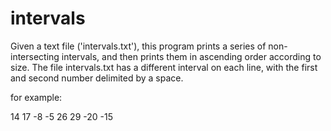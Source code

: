 # intervals

Given a text file ('intervals.txt'), this program prints a series of non-intersecting intervals, and then prints them in ascending order according to size. The file intervals.txt has a different interval on each line, with the first and second number delimited by a space.

for example:

14 17
-8 -5
26 29
-20 -15
